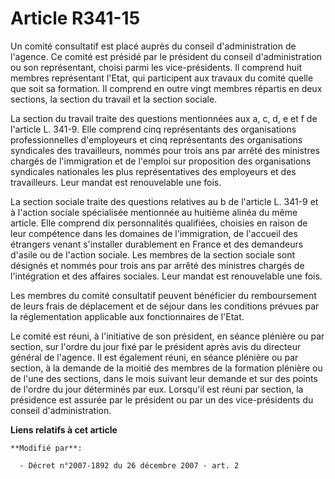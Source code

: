 # Article R341-15

Un comité consultatif est placé auprès du conseil d'administration de l'agence. Ce comité est présidé par le président du
conseil d'administration ou son représentant, choisi parmi les vice-présidents. Il comprend huit membres représentant l'Etat,
qui participent aux travaux du comité quelle que soit sa formation. Il comprend en outre vingt membres répartis en deux
sections, la section du travail et la section sociale.

La section du travail traite des questions mentionnées aux a, c, d, e et f de l'article L. 341-9. Elle comprend cinq
représentants des organisations professionnelles d'employeurs et cinq représentants des organisations syndicales des
travailleurs, nommés pour trois ans par arrêté des ministres chargés de l'immigration et de l'emploi sur proposition des
organisations syndicales nationales les plus représentatives des employeurs et des travailleurs. Leur mandat est renouvelable
une fois.

La section sociale traite des questions relatives au b de l'article L. 341-9 et à l'action sociale spécialisée mentionnée au
huitième alinéa du même article. Elle comprend dix personnalités qualifiées, choisies en raison de leur compétence dans les
domaines de l'immigration, de l'accueil des étrangers venant s'installer durablement en France et des demandeurs d'asile ou
de l'action sociale. Les membres de la section sociale sont désignés et nommés pour trois ans par arrêté des ministres
chargés de l'intégration et des affaires sociales. Leur mandat est renouvelable une fois.

Les membres du comité consultatif peuvent bénéficier du remboursement de leurs frais de déplacement et de séjour dans les
conditions prévues par la réglementation applicable aux fonctionnaires de l'Etat.

Le comité est réuni, à l'initiative de son président, en séance plénière ou par section, sur l'ordre du jour fixé par le
président après avis du directeur général de l'agence. Il est également réuni, en séance plénière ou par section, à la
demande de la moitié des membres de la formation plénière ou de l'une des sections, dans le mois suivant leur demande et sur
des points de l'ordre du jour déterminés par eux. Lorsqu'il est réuni par section, la présidence est assurée par le président
ou par un des vice-présidents du conseil d'administration.

**Liens relatifs à cet article**

	**Modifié par**:

	  - Décret n°2007-1892 du 26 décembre 2007 - art. 2
